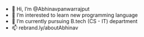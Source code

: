 - 👋 Hi, I’m @Abhinavpanwarrajput
- 👀 I’m interested to learn new programming language
- 🌱 I’m currently pursuing B.tech (CS - IT) department
- 📫 rebrand.ly/aboutAbhinav

<!---
Abhinavpanwarrajput/Abhinavpanwarrajput is a ✨ special ✨ repository because its `README.md` (this file) appears on your GitHub profile.
You can click the Preview link to take a look at your changes.
--->
